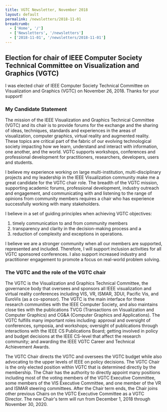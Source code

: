 ```yaml
---
title: VGTC Newsletter, November 2018
layout: default
permalink: /newsletters/2018-11-01
breadcrumb:
  - ['Home', '/']
  - ['Newsletters', '/newsletters']
  - ['2018-11-01', '/newsletters/2018-11-01']
---
```


## Election for chair of IEEE Computer Society Technical Committee on Visualization and Graphics (VGTC)

I was elected chair of IEEE Computer Society Technical Committee on
Visualization and Graphics (VGTC) on November 26, 2018. Thanks for
your support!

### My Candidate Statement

The mission of the IEEE Visualization and Graphics Technical Committee
(VGTC) and its chair is to provide forums for the exchange and the
sharing of ideas, techniques, standards and experiences in the areas
of visualization, computer graphics, virtual reality and augmented
reality. These topics are critical part of the fabric of our evolving
technological society impacting how we learn, understand and interact
with information, one another, and the world. VGTC supports workshops,
conferences and professional development for practitioners,
researchers, developers, users and students.

I believe my experience working on large multi-institution,
multi-disciplinary projects and my leadership in the IEEE
Visualization community make me a great candidate for the VGTC chair
role. The breadth of the VGTC mission, supporting academic forums,
professional development, industry outreach and engagement, and
communicating with and listening to the range of opinions from
community members requires a chair who has experience successfully
working with many stakeholders.

I believe in a set of guiding principles when achieving VGTC objectives: 

1. timely communication to and from community members 
2. transparency and clarity in the decision-making process and a 
3. reduction of complexity and exceptions in operations. 

I believe we are a stronger community when all our members are
supported, represented and included. Therefore, I will support
inclusion activities for all VGTC sponsored conferences. I also
support increased industry and practitioner engagement to promote a
focus on real-world problem solving.

### The VGTC and the role of the VGTC chair

The VGTC is the Visualization and Graphics Technical Committee, the
governance body that oversees and sponsors all IEEE visualization and
virtual reality conferences including VIS, VR, ISMAR, 3DUI, Pacific
Vis, and EuroVis (as a co-sponsor). The VGTC is the main interface for
these research communities with the IEEE Computer Society, and also
maintains close ties with the publications TVCG (Transactions on
Visualization and Computer Graphics) and CG&A (Computer Graphics and
Applications). The VGTC fulfills many important roles including:
approval and oversight of conferences, symposia, and workshops;
oversight of publications through interactions with the IEEE CS
Publications Board; getting involved in policy and budget decisions at
the IEEE CS-level that affect the research community; and awarding the
IEEE VGTC Career and Technical Achievement Awards.

The VGTC Chair directs the VGTC and oversees the VGTC budget while
also advocating to the upper levels of IEEE on policy decisions. The
VGTC Chair is the only elected position within VGTC that is determined
directly by the membership. The Chair has the authority to directly
appoint many positions including most of the voting members of the
VGTC Executive Committee, some members of the VIS Executive Committee,
and one member of the VR and ISMAR steering committees. After the
Chair term ends, the Chair joins other previous Chairs on the VGTC
Executive Committee as a VGTC Director. The new Chair's term will run
from December 1, 2018 through November 30, 2020.
